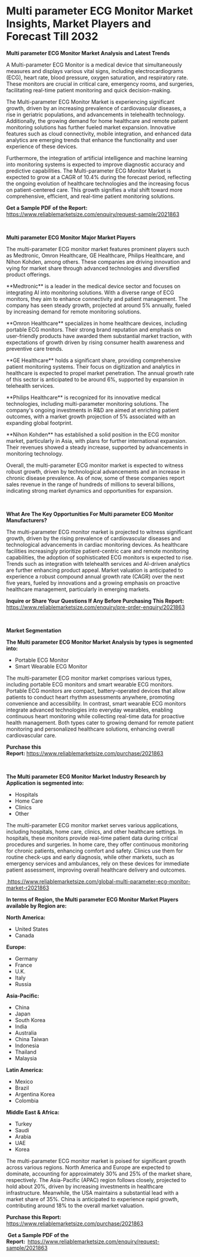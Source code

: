 <p><h1>Multi parameter ECG Monitor Market Insights, Market Players and Forecast Till 2032</h1></p><p><strong>Multi parameter ECG Monitor Market Analysis and Latest Trends</strong></p>
<p><p>A Multi-parameter ECG Monitor is a medical device that simultaneously measures and displays various vital signs, including electrocardiograms (ECG), heart rate, blood pressure, oxygen saturation, and respiratory rate. These monitors are crucial in critical care, emergency rooms, and surgeries, facilitating real-time patient monitoring and quick decision-making.</p><p>The Multi-parameter ECG Monitor Market is experiencing significant growth, driven by an increasing prevalence of cardiovascular diseases, a rise in geriatric populations, and advancements in telehealth technology. Additionally, the growing demand for home healthcare and remote patient monitoring solutions has further fueled market expansion. Innovative features such as cloud connectivity, mobile integration, and enhanced data analytics are emerging trends that enhance the functionality and user experience of these devices.</p><p>Furthermore, the integration of artificial intelligence and machine learning into monitoring systems is expected to improve diagnostic accuracy and predictive capabilities. The Multi-parameter ECG Monitor Market is expected to grow at a CAGR of 10.4% during the forecast period, reflecting the ongoing evolution of healthcare technologies and the increasing focus on patient-centered care. This growth signifies a vital shift toward more comprehensive, efficient, and real-time patient monitoring solutions.</p></p>
<p><strong>Get a Sample PDF of the Report:&nbsp;</strong> <a href="https://www.reliablemarketsize.com/enquiry/request-sample/2021863?utm_campaign=973&utm_medium=2&utm_source=Github&utm_content=ia&utm_term=13042025&utm_id=multi-parameter-ecg-monitor">https://www.reliablemarketsize.com/enquiry/request-sample/2021863</a></p>
<p>&nbsp;</p>
<p><strong>Multi parameter ECG Monitor Major Market Players</strong></p>
<p><p>The multi-parameter ECG monitor market features prominent players such as Medtronic, Omron Healthcare, GE Healthcare, Philips Healthcare, and Nihon Kohden, among others. These companies are driving innovation and vying for market share through advanced technologies and diversified product offerings.</p><p>**Medtronic** is a leader in the medical device sector and focuses on integrating AI into monitoring solutions. With a diverse range of ECG monitors, they aim to enhance connectivity and patient management. The company has seen steady growth, projected at around 5% annually, fueled by increasing demand for remote monitoring solutions.</p><p>**Omron Healthcare** specializes in home healthcare devices, including portable ECG monitors. Their strong brand reputation and emphasis on user-friendly products have awarded them substantial market traction, with expectations of growth driven by rising consumer health awareness and preventive care trends.</p><p>**GE Healthcare** holds a significant share, providing comprehensive patient monitoring systems. Their focus on digitization and analytics in healthcare is expected to propel market penetration. The annual growth rate of this sector is anticipated to be around 6%, supported by expansion in telehealth services.</p><p>**Philips Healthcare** is recognized for its innovative medical technologies, including multi-parameter monitoring solutions. The company's ongoing investments in R&D are aimed at enriching patient outcomes, with a market growth projection of 5% associated with an expanding global footprint.</p><p>**Nihon Kohden** has established a solid position in the ECG monitor market, particularly in Asia, with plans for further international expansion. Their revenues showed a steady increase, supported by advancements in monitoring technology.</p><p>Overall, the multi-parameter ECG monitor market is expected to witness robust growth, driven by technological advancements and an increase in chronic disease prevalence. As of now, some of these companies report sales revenue in the range of hundreds of millions to several billions, indicating strong market dynamics and opportunities for expansion.</p></p>
<p>&nbsp;</p>
<p><strong>What Are The Key Opportunities For Multi parameter ECG Monitor Manufacturers?</strong></p>
<p><p>The multi-parameter ECG monitor market is projected to witness significant growth, driven by the rising prevalence of cardiovascular diseases and technological advancements in cardiac monitoring devices. As healthcare facilities increasingly prioritize patient-centric care and remote monitoring capabilities, the adoption of sophisticated ECG monitors is expected to rise. Trends such as integration with telehealth services and AI-driven analytics are further enhancing product appeal. Market valuation is anticipated to experience a robust compound annual growth rate (CAGR) over the next five years, fueled by innovations and a growing emphasis on proactive healthcare management, particularly in emerging markets.</p></p>
<p><strong>Inquire or Share Your Questions If Any Before Purchasing This Report:</strong> <a href="https://www.reliablemarketsize.com/enquiry/pre-order-enquiry/2021863?utm_campaign=973&utm_medium=2&utm_source=Github&utm_content=ia&utm_term=13042025&utm_id=multi-parameter-ecg-monitor">https://www.reliablemarketsize.com/enquiry/pre-order-enquiry/2021863</a></p>
<p>&nbsp;</p>
<p><strong>Market Segmentation</strong></p>
<p><strong>The Multi parameter ECG Monitor Market Analysis by types is segmented into:</strong></p>
<p><ul><li>Portable ECG Monitor</li><li>Smart Wearable ECG Monitor</li></ul></p>
<p><p>The multi-parameter ECG monitor market comprises various types, including portable ECG monitors and smart wearable ECG monitors. Portable ECG monitors are compact, battery-operated devices that allow patients to conduct heart rhythm assessments anywhere, promoting convenience and accessibility. In contrast, smart wearable ECG monitors integrate advanced technologies into everyday wearables, enabling continuous heart monitoring while collecting real-time data for proactive health management. Both types cater to growing demand for remote patient monitoring and personalized healthcare solutions, enhancing overall cardiovascular care.</p></p>
<p><strong>Purchase this Report:&nbsp;</strong><a href="https://www.reliablemarketsize.com/purchase/2021863?utm_campaign=973&utm_medium=2&utm_source=Github&utm_content=ia&utm_term=13042025&utm_id=multi-parameter-ecg-monitor">https://www.reliablemarketsize.com/purchase/2021863</a></p>
<p>&nbsp;</p>
<p><strong>The Multi parameter ECG Monitor Market Industry Research by Application is segmented into:</strong></p>
<p><ul><li>Hospitals</li><li>Home Care</li><li>Clinics</li><li>Other</li></ul></p>
<p><p>The multi-parameter ECG monitor market serves various applications, including hospitals, home care, clinics, and other healthcare settings. In hospitals, these monitors provide real-time patient data during critical procedures and surgeries. In home care, they offer continuous monitoring for chronic patients, enhancing comfort and safety. Clinics use them for routine check-ups and early diagnosis, while other markets, such as emergency services and ambulances, rely on these devices for immediate patient assessment, improving overall healthcare delivery and outcomes.</p></p>
<p><a href="https://www.reliablemarketsize.com/global-multi-parameter-ecg-monitor-market-r2021863?utm_campaign=973&utm_medium=2&utm_source=Github&utm_content=ia&utm_term=13042025&utm_id=multi-parameter-ecg-monitor">&nbsp;https://www.reliablemarketsize.com/global-multi-parameter-ecg-monitor-market-r2021863</a></p>
<p><strong>In terms of Region, the Multi parameter ECG Monitor Market Players available by Region are:</strong></p>
<p>
    <p> <strong> North America: </strong>
        <ul>
            <li>United States</li>
            <li>Canada</li>
        </ul>
        </p> 
    <p> <strong> Europe: </strong>
        <ul>
            <li>Germany</li>
            <li>France</li>
            <li>U.K.</li>
            <li>Italy</li>
            <li>Russia</li>
        </ul>
        </p> 
    <p> <strong> Asia-Pacific: </strong>
        <ul>
            <li>China</li>
            <li>Japan</li>
            <li>South Korea</li>
            <li>India</li>
            <li>Australia</li>
            <li>China Taiwan</li>
            <li>Indonesia</li>
            <li>Thailand</li>
            <li>Malaysia</li>
        </ul>
        </p> 
    <p> <strong> Latin America: </strong>
        <ul>
            <li>Mexico</li>
            <li>Brazil</li>
            <li>Argentina Korea</li>
            <li>Colombia</li>
        </ul>
        </p> 
    <p> <strong> Middle East & Africa: </strong>
        <ul>
            <li>Turkey</li>
            <li>Saudi</li>
            <li>Arabia</li>
            <li>UAE</li>
            <li>Korea</li>
        </ul>
    </p>
    </p>
<p><p>The multi-parameter ECG monitor market is poised for significant growth across various regions. North America and Europe are expected to dominate, accounting for approximately 30% and 25% of the market share, respectively. The Asia-Pacific (APAC) region follows closely, projected to hold about 20%, driven by increasing investments in healthcare infrastructure. Meanwhile, the USA maintains a substantial lead with a market share of 35%. China is anticipated to experience rapid growth, contributing around 18% to the overall market valuation.</p></p>
<p><strong>Purchase this Report: </strong><a href="https://www.reliablemarketsize.com/purchase/2021863?utm_campaign=973&utm_medium=2&utm_source=Github&utm_content=ia&utm_term=13042025&utm_id=multi-parameter-ecg-monitor">https://www.reliablemarketsize.com/purchase/2021863</a></p>
<p>&nbsp;<strong>Get a Sample PDF of the Report:&nbsp;&nbsp;</strong><a href="https://www.reliablemarketsize.com/enquiry/request-sample/2021863?utm_campaign=973&utm_medium=2&utm_source=Github&utm_content=ia&utm_term=13042025&utm_id=multi-parameter-ecg-monitor">https://www.reliablemarketsize.com/enquiry/request-sample/2021863</a></p>
<p><strong></strong></p>
<p><p></p><p></p><p></p></p>
